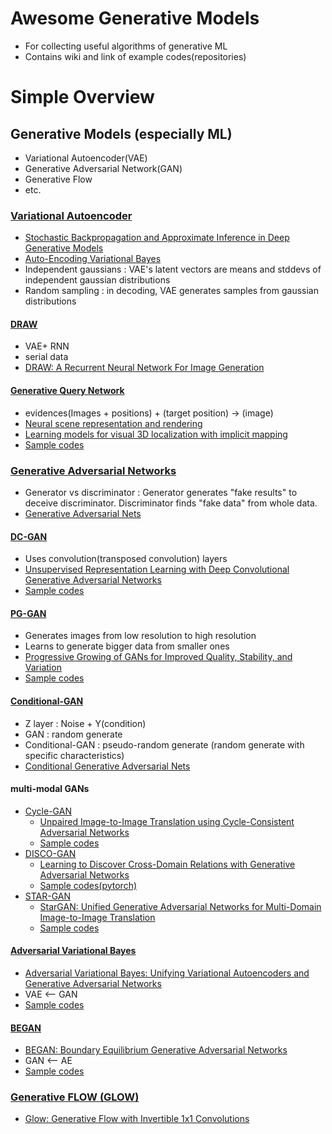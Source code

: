 # Awesome Generative Models
- For collecting useful algorithms of generative ML
- Contains wiki and link of example codes(repositories)

# Simple Overview

## Generative Models (especially ML)
- Variational Autoencoder(VAE)
- Generative Adversarial Network(GAN)
- Generative Flow
- etc.

### [Variational Autoencoder](Wiki/VAE.md)
- [Stochastic Backpropagation and Approximate Inference in Deep Generative Models](https://arxiv.org/abs/1312.6114)
- [Auto-Encoding Variational Bayes](https://arxiv.org/abs/1312.6114)
- Independent gaussians : VAE's latent vectors are means and stddevs of independent gaussian distributions
- Random sampling : in decoding, VAE generates samples from gaussian distributions

#### [DRAW](Wiki/DRAW.md)
- VAE+ RNN
- serial data
- [DRAW: A Recurrent Neural Network For Image Generation](https://arxiv.org/abs/1502.04623)

#### [Generative Query Network](Wiki/GQN.md)
- evidences(Images + positions) + (target position) -> (image)
- [Neural scene representation and rendering](https://deepmind.com/blog/neural-scene-representation-and-rendering/)
- [Learning models for visual 3D localization with implicit mapping](https://arxiv.org/pdf/1807.03149.pdf)
- [Sample codes](https://github.com/ogroth/tf-gqn)

### [Generative Adversarial Networks](Wiki/GAN.md)
- Generator vs discriminator : Generator generates "fake results" to deceive discriminator. Discriminator finds "fake data" from whole data.
- [Generative Adversarial Nets](https://arxiv.org/abs/1406.2661)

#### [DC-GAN](Wiki/DCGAN.md)
  - Uses convolution(transposed convolution) layers
  - [Unsupervised Representation Learning with Deep Convolutional Generative Adversarial Networks](https://arxiv.org/abs/1511.06434)
  - [Sample codes](https://github.com/carpedm20/DCGAN-tensorflow)

#### [PG-GAN](Wiki/PGGAN.md)
  - Generates images from low resolution to high resolution
  - Learns to generate bigger data from smaller ones
  - [Progressive Growing of GANs for Improved Quality, Stability, and Variation](https://arxiv.org/abs/1710.10196)
  - [Sample codes](https://github.com/zhangqianhui/progressive_growing_of_gans_tensorflow)

#### [Conditional-GAN](Wiki/ConditionalGAN.md)

- Z layer : Noise + Y(condition)
- GAN : random generate
- Conditional-GAN : pseudo-random generate (random generate with specific characteristics)
- [Conditional Generative Adversarial Nets](https://arxiv.org/abs/1411.1784)

#### multi-modal GANs
  - [Cycle-GAN](Wiki/CycleGAN.md)
    - [Unpaired Image-to-Image Translation using Cycle-Consistent Adversarial Networks](https://arxiv.org/abs/1703.10593)
    - [Sample codes](https://github.com/xhujoy/CycleGAN-tensorflow)
  - [DISCO-GAN](Wiki/DiscoGAN.md)
    - [Learning to Discover Cross-Domain Relations with Generative Adversarial Networks](https://arxiv.org/abs/1703.05192)
    - [Sample codes(pytorch)](https://github.com/SKTBrain/DiscoGAN)
  - [STAR-GAN](Wiki/StarGAN.md)
    - [StarGAN: Unified Generative Adversarial Networks for Multi-Domain Image-to-Image Translation](https://arxiv.org/abs/1807.03039)
    - [Sample codes](https://github.com/taki0112/StarGAN-Tensorflow)

#### [Adversarial Variational Bayes](Wiki/Adversarial_Variational_Bayes.md)

- [Adversarial Variational Bayes: Unifying Variational Autoencoders and Generative Adversarial Networks](https://arxiv.org/abs/1701.04722)
- VAE <-- GAN
- [Sample codes](https://github.com/LMescheder/AdversarialVariationalBayes)

#### [BEGAN](Wiki/BEGAN.md)

- [BEGAN: Boundary Equilibrium Generative Adversarial Networks](https://arxiv.org/abs/1703.10717)
- GAN <-- AE
- [Sample codes](https://github.com/carpedm20/BEGAN-tensorflow)

### [Generative FLOW (GLOW)](Wiki/GLOW.md)

- [Glow: Generative Flow with Invertible 1x1 Convolutions](https://arxiv.org/abs/1711.09020)